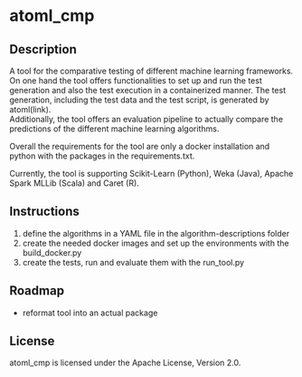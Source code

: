 # atoml_cmp

## Description
A tool for the comparative testing of different machine learning frameworks.
On one hand the tool offers functionalities to set up and run the test generation and also the test execution in a
containerized manner.
The test generation, including the test data and the test script, is generated by atoml(link).  
Additionally, the tool offers an evaluation pipeline to actually compare the predictions of the different machine
learning algorithms. 

Overall the requirements for the tool are only a docker installation and python with the packages in the requirements.txt.  

Currently, the tool is supporting Scikit-Learn (Python), Weka (Java), Apache Spark MLLib (Scala) and Caret (R).

## Instructions
1. define the algorithms in a YAML file in the algorithm-descriptions folder
2. create the needed docker images and set up the environments with the build_docker.py
3. create the tests, run and evaluate them with the run_tool.py

## Roadmap
- reformat tool into an actual package

## License
atoml_cmp is licensed under the Apache License, Version 2.0.